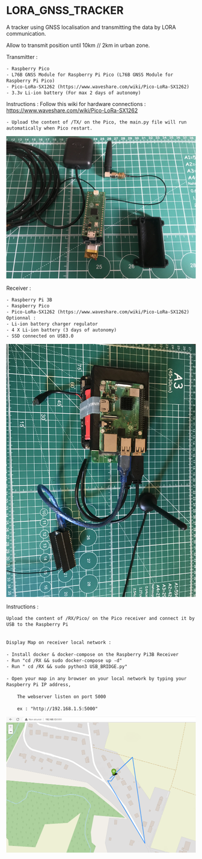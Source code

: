 # LORA_GNSS_TRACKER

A tracker using GNSS localisation and transmitting the data by LORA communication.

Allow to transmit position until 10km // 2km in urban zone.




Transmitter :
    
    - Raspberry Pico
    - L76B GNSS Module for Raspberry Pi Pico (L76B GNSS Module for Raspberry Pi Pico)
    - Pico-LoRa-SX1262 (https://www.waveshare.com/wiki/Pico-LoRa-SX1262)
    - 3.3v Li-ion battery (For max 2 days of autonomy)

Instructions : 
     Follow this wiki for hardware connections : https://www.waveshare.com/wiki/Pico-LoRa-SX1262

    - Upload the content of /TX/ on the Pico, the main.py file will run automatically when Pico restart.

<img src="IMG_9841.jpg" alt="Alt text" title="Optional title">



    





Receiver :
    
    - Raspberry Pi 3B
    - Raspberry Pico
    - Pico-LoRa-SX1262 (https://www.waveshare.com/wiki/Pico-LoRa-SX1262)
    Optionnal :
    - Li-ion battery charger regulator
    - 4 X Li-ion battery (3 days of autonomy)
    - SSD connected on USB3.0

<img src="IMG_9836.jpg" alt="Alt text" title="Optional title">

    

Instructions :

    Upload the content of /RX/Pico/ on the Pico receiver and connect it by USB to the Raspberry Pi
    
    
    Display Map on receiver local network :
    
    - Install docker & docker-compose on the Raspberry Pi3B Receiver
    - Run "cd /RX && sudo docker-compose up -d"
    - Run " cd /RX && sudo python3 USB_BRIDGE.py"
    
    - Open your map in any browser on your local network by typing your Raspberry Pi IP address,
    
        The webserver listen on port 5000
        
        ex : "http://192.168.1.5:5000"


<img src="map.png" alt="Alt text" title="Optional title">
        
